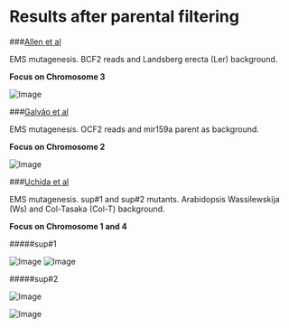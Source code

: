 Results after parental filtering 
====

###[Allen et al](http://www.ncbi.nlm.nih.gov/pmc/articles/PMC3772335/#SM3)

EMS mutagenesis. BCF2 reads and Landsberg erecta (Ler) background. 

**Focus on Chromosome 3**

![Image](https://github.com/pilarcormo/SNP_distribution_method/blob/master/Reads/BCF2/Interesting_3/Rplot.size.png?raw=true)

###[Galvão et al](http://onlinelibrary.wiley.com/doi/10.1111/j.1365-313X.2012.04993.x/full#ss9)

EMS mutagenesis. OCF2 reads and  mir159a parent as background. 

**Focus on Chromosome 2**

![Image](https://github.com/pilarcormo/SNP_distribution_method/blob/master/Reads/OCF2/Interesting_2/Rplot.int.png?raw=true)



###[Uchida et al](http://pcp.oxfordjournals.org/content/52/4/716.long)

EMS mutagenesis. sup#1 and sup#2 mutants. Arabidopsis Wassilewskija (Ws) and Col-Tasaka (Col-T) background. 

**Focus on Chromosome 1 and 4**

#####sup#1

![Image](https://github.com/pilarcormo/SNP_distribution_method/blob/master/Reads/Aw_sup1-2/Variant_calling/sup1_2_1/Rplot.k1.png?raw=true)
![Image](https://github.com/pilarcormo/SNP_distribution_method/blob/master/Aw_sup1-2/Variant_calling/sup1_2_4/Rplot.k2.png?raw=true)

#####sup#2

![Image](https://github.com/pilarcormo/SNP_distribution_method/blob/master/Reads/Aw_sup1-2/Variant_calling/sup2_2_1/Rplot.k1.png?raw=true)

![Image](https://github.com/pilarcormo/SNP_distribution_method/blob/master/Reads/Aw_sup1-2/Variant_calling/sup2_2_4/Rplot.k2.png?raw=true)
